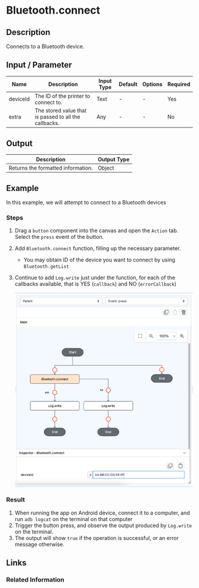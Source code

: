 # Bluetooth.connect

## Description

Connects to a Bluetooth device.

## Input / Parameter


| Name     | Description                                           | Input Type | Default | Options | Required |
|----------|-------------------------------------------------------|------------|---------|---------|----------|
| deviceId | The ID of the printer to connect to.                  | Text       | -       | -       | Yes      |
| extra    | The stored value that is passed to all the callbacks. | Any        | -       | -       | No       |

## Output

| Description                        | Output Type |
|------------------------------------|-------------|
| Returns the formatted information. | Object      |

## Example

In this example, we will attempt to connect to a Bluetooth devices

### Steps

1. Drag a `button` component into the canvas and open the `Action` tab. Select the `press` event of the button.
2. Add `Bluetooth.connect` function, filling up the necessary parameter.
    - You may obtain ID of the device you want to connect by using `Bluetooth.getList`
3. Continue to add `Log.write` just under the function, for each of the callbacks available, that is YES (`callback`) and NO (`errorCallback`)

    <div style="display:flex; align-items:center; justify-content:center; background-color: #E7F1FF;">
        <img src="./connect-step-1.png"
        style="width: 100%; padding: 5px;"/>
    </div>

### Result

1. When running the app on Android device, connect it to a computer, and run `adb logcat` on the terminal on that computer
2. Trigger the button press, and observe the output produced by `Log.write` on the terminal.
3. The output will show `true` if the operation is successful, or an error message otherwise.


## Links

### Related Information
